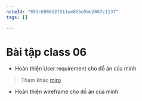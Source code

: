 ```yaml
---
noteId: "893c6080d2f511ee855e5bb2867c1137"
tags: []

---
```



# Bài tập class 06

- Hoàn thiện User requirement cho đồ án của mình

> Tham khảo [miro](https://miro.com/welcomeonboard/ckZESTk5R0UxUWtGNzg2WmpzNXBhQ2VpUmhTcVh1Zzl5Y3FyR2JvbmI0dE1WR25saENWbXg0TlVFbHlic1BnNnwzNDU4NzY0NTUwNTc5MTQwNjgyfDI=?share_link_id=697681899191)

- Hoàn thiện wireframe cho đồ án của mình